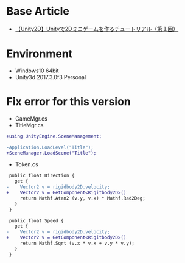 # Base Article

- [【Unity2D】Unityで2Dミニゲームを作るチュートリアル（第１回）](https://qiita.com/2dgames_jp/items/11bb76167fb44bb5af5f#_reference-3e689b5ba7bdf8c7aa3f)

# Environment

- Windows10 64bit
- Unity3d 2017.3.0f3 Personal

# Fix error for this version

- GameMgr.cs
- TitleMgr.cs
```diff
+using UnityEngine.SceneManagement;

-Application.LoadLevel("Title");
+SceneManager.LoadScene("Title");
```

- Token.cs
```diff
 public float Direction {
   get {
-    Vector2 v = rigidbody2D.velocity;
+    Vector2 v = GetComponent<Rigitbody2D>()
     return Mathf.Atan2 (v.y, v.x) * Mathf.Rad2Deg;
   }
 }

 public float Speed {
   get {
-    Vector2 v = rigidbody2D.velocity;
+    Vector2 v = GetComponent<Rigitbody2D>()
     return Mathf.Sqrt (v.x * v.x + v.y * v.y);
   }
 }
```